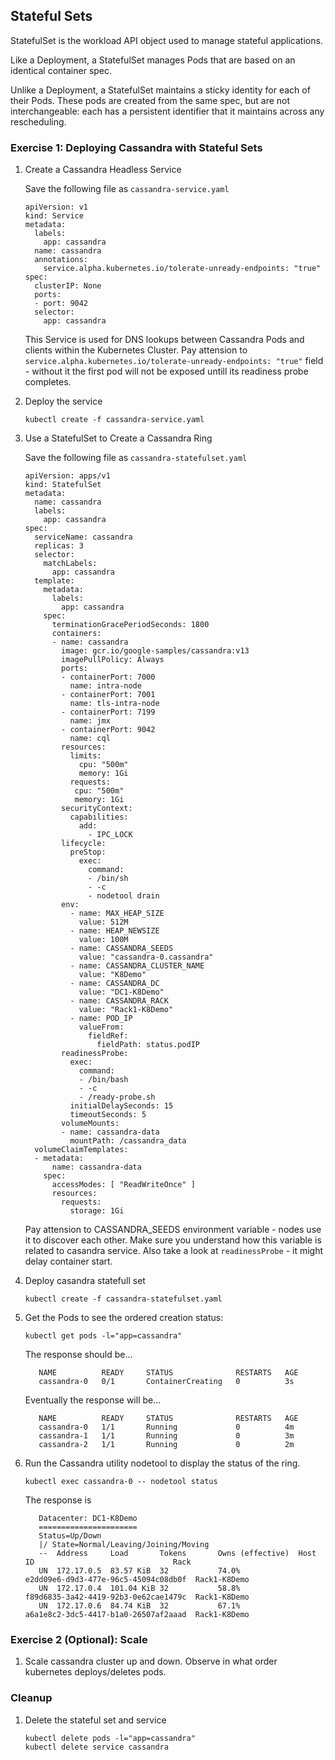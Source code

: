 ## Stateful Sets

StatefulSet is the workload API object used to manage stateful applications.

Like a Deployment, a StatefulSet manages Pods that are based on an identical container spec.

Unlike a Deployment, a StatefulSet maintains a sticky identity for each of their Pods. These pods are created from the same spec, but are not interchangeable: each has a persistent identifier that it maintains across any rescheduling.

### Exercise 1: Deploying Cassandra with Stateful Sets

1. Create a Cassandra Headless Service

    Save the following file as `cassandra-service.yaml`
    ```
    apiVersion: v1
    kind: Service
    metadata:
      labels:
        app: cassandra
      name: cassandra
      annotations:
        service.alpha.kubernetes.io/tolerate-unready-endpoints: "true"
    spec:
      clusterIP: None
      ports:
      - port: 9042
      selector:
        app: cassandra
    ```
    This Service is used for DNS lookups between Cassandra Pods and clients within the Kubernetes Cluster. Pay attension to `service.alpha.kubernetes.io/tolerate-unready-endpoints: "true"` field - without it the first pod will not be exposed untill its readiness probe completes.

1. Deploy the service
    ```
    kubectl create -f cassandra-service.yaml
    ```

1. Use a StatefulSet to Create a Cassandra Ring

    Save the following file as `cassandra-statefulset.yaml`
    ```
    apiVersion: apps/v1
    kind: StatefulSet
    metadata:
      name: cassandra
      labels:
        app: cassandra
    spec:
      serviceName: cassandra
      replicas: 3
      selector:
        matchLabels:
          app: cassandra
      template:
        metadata:
          labels:
            app: cassandra
        spec:
          terminationGracePeriodSeconds: 1800
          containers:
          - name: cassandra
            image: gcr.io/google-samples/cassandra:v13
            imagePullPolicy: Always
            ports:
            - containerPort: 7000
              name: intra-node
            - containerPort: 7001
              name: tls-intra-node
            - containerPort: 7199
              name: jmx
            - containerPort: 9042
              name: cql
            resources:
              limits:
                cpu: "500m"
                memory: 1Gi
              requests:
               cpu: "500m"
               memory: 1Gi
            securityContext:
              capabilities:
                add:
                  - IPC_LOCK
            lifecycle:
              preStop:
                exec:
                  command:
                  - /bin/sh
                  - -c
                  - nodetool drain
            env:
              - name: MAX_HEAP_SIZE
                value: 512M
              - name: HEAP_NEWSIZE
                value: 100M
              - name: CASSANDRA_SEEDS
                value: "cassandra-0.cassandra"
              - name: CASSANDRA_CLUSTER_NAME
                value: "K8Demo"
              - name: CASSANDRA_DC
                value: "DC1-K8Demo"
              - name: CASSANDRA_RACK
                value: "Rack1-K8Demo"
              - name: POD_IP
                valueFrom:
                  fieldRef:
                    fieldPath: status.podIP
            readinessProbe:
              exec:
                command:
                - /bin/bash
                - -c
                - /ready-probe.sh
              initialDelaySeconds: 15
              timeoutSeconds: 5
            volumeMounts:
            - name: cassandra-data
              mountPath: /cassandra_data
      volumeClaimTemplates:
      - metadata:
          name: cassandra-data
        spec:
          accessModes: [ "ReadWriteOnce" ]
          resources:
            requests:
              storage: 1Gi
    ```
    Pay attension to CASSANDRA_SEEDS environment variable - nodes use it to discover each other. Make sure you understand how this variable is related to casandra service. Also take a look at `readinessProbe` - it might delay container start.

1. Deploy casandra statefull set
    ```
    kubectl create -f cassandra-statefulset.yaml
    ```

1. Get the Pods to see the ordered creation status:
    ```
    kubectl get pods -l="app=cassandra"
    ```
    The response should be...
    ```
       NAME          READY     STATUS              RESTARTS   AGE
       cassandra-0   0/1       ContainerCreating   0          3s
    ```
    Eventually the response will be...
    ```
       NAME          READY     STATUS              RESTARTS   AGE
       cassandra-0   1/1       Running             0          4m
       cassandra-1   1/1       Running             0          3m
       cassandra-2   1/1       Running             0          2m
    ```

1. Run the Cassandra utility nodetool to display the status of the ring.
    ```
    kubectl exec cassandra-0 -- nodetool status
    ```
    The response is
    ```
       Datacenter: DC1-K8Demo
       ======================
       Status=Up/Down
       |/ State=Normal/Leaving/Joining/Moving
       --  Address     Load       Tokens       Owns (effective)  Host ID                               Rack
       UN  172.17.0.5  83.57 KiB  32           74.0%             e2dd09e6-d9d3-477e-96c5-45094c08db0f  Rack1-K8Demo
       UN  172.17.0.4  101.04 KiB 32           58.8%             f89d6835-3a42-4419-92b3-0e62cae1479c  Rack1-K8Demo
       UN  172.17.0.6  84.74 KiB  32           67.1%             a6a1e8c2-3dc5-4417-b1a0-26507af2aaad  Rack1-K8Demo
    ```  

### Exercise 2 (Optional): Scale

1. Scale cassandra cluster up and down. Observe in what order kubernetes deploys/deletes pods.

### Cleanup

1. Delete the stateful set and service
    ```
    kubectl delete pods -l="app=cassandra"
    kubectl delete service cassandra
    ```
